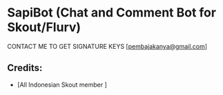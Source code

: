 SapiBot (Chat and Comment Bot for Skout/Flurv) 
====

CONTACT ME TO GET SIGNATURE KEYS [pembajakanya@gmail.com] 

## Credits:
* [All Indonesian Skout member ]

